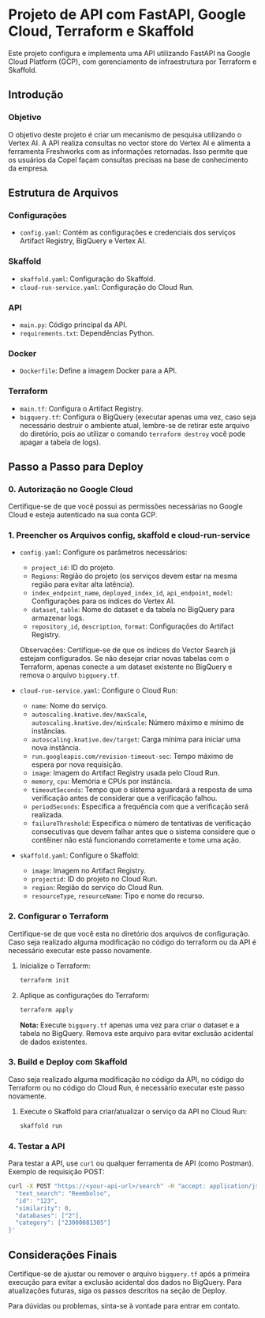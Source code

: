 
# Projeto de API com FastAPI, Google Cloud, Terraform e Skaffold

Este projeto configura e implementa uma API utilizando FastAPI na Google Cloud Platform (GCP), com gerenciamento de infraestrutura por Terraform e Skaffold.

## Introdução

### Objetivo
O objetivo deste projeto é criar um mecanismo de pesquisa utilizando o Vertex AI. A API realiza consultas no vector store do Vertex AI e alimenta a ferramenta Freshworks com as informações retornadas. Isso permite que os usuários da Copel façam consultas precisas na base de conhecimento da empresa.

## Estrutura de Arquivos

### Configurações
- `config.yaml`: Contém as configurações e credenciais dos serviços Artifact Registry, BigQuery e Vertex AI.

### Skaffold
- `skaffold.yaml`: Configuração do Skaffold.
- `cloud-run-service.yaml`: Configuração do Cloud Run.

### API
- `main.py`: Código principal da API.
- `requirements.txt`: Dependências Python.

### Docker
- `Dockerfile`: Define a imagem Docker para a API.

### Terraform
- `main.tf`: Configura o Artifact Registry.
- `bigquery.tf`: Configura o BigQuery (executar apenas uma vez, caso seja necessário destruir o ambiente atual, lembre-se de retirar este arquivo do diretório, pois ao utilizar o comando `terraform destroy` você pode apagar a tabela de logs).


## Passo a Passo para Deploy

### 0. Autorização no Google Cloud
Certifique-se de que você possui as permissões necessárias no Google Cloud e esteja autenticado na sua conta GCP.

### 1. Preencher os Arquivos config, skaffold e cloud-run-service
- `config.yaml`: Configure os parâmetros necessários:
  - `project_id`: ID do projeto.
  - `Regions`: Região do projeto (os serviços devem estar na mesma região para evitar alta latência).
  - `index_endpoint_name`, `deployed_index_id`, `api_endpoint`, `model`: Configurações para os índices do Vertex AI.
  - `dataset`, `table`: Nome do dataset e da tabela no BigQuery para armazenar logs.
  - `repository_id`, `description`, `format`: Configurações do Artifact Registry.

  Observações: Certifique-se de que os índices do Vector Search já estejam configurados. Se não desejar criar novas tabelas com o Terraform, apenas conecte a um dataset existente no BigQuery e remova o arquivo `bigquery.tf`.

- `cloud-run-service.yaml`: Configure o Cloud Run:
  - `name`: Nome do serviço.
  - `autoscaling.knative.dev/maxScale`, `autoscaling.knative.dev/minScale`: Número máximo e mínimo de instâncias.
  - `autoscaling.knative.dev/target`: Carga mínima para iniciar uma nova instância.
  - `run.googleapis.com/revision-timeout-sec`: Tempo máximo de espera por nova requisição.
  - `image`: Imagem do Artifact Registry usada pelo Cloud Run.
  - `memory`, `cpu`: Memória e CPUs por instância.
  - `timeoutSeconds`: Tempo que o sistema aguardará a resposta de uma verificação antes de considerar que a verificação falhou.
  - `periodSeconds`: Especifica a frequência com que a verificação será realizada.
  - `failureThreshold`: Especifica o número de tentativas de verificação consecutivas que devem falhar antes que o sistema considere que o contêiner não está funcionando corretamente e tome uma ação.

- `skaffold.yaml`: Configure o Skaffold:
  - `image`: Imagem no Artifact Registry.
  - `projectid`: ID do projeto no Cloud Run.
  - `region`: Região do serviço do Cloud Run.
  - `resourceType`, `resourceName`: Tipo e nome do recurso.

### 2. Configurar o Terraform
Certifique-se de que você esta no diretório dos arquivos de configuração. Caso seja realizado alguma modificação no código do terraform ou da API é necessário executar este passo novamente.
1. Inicialize o Terraform:
   ```sh
   terraform init
   ```
2. Aplique as configurações do Terraform:
   ```sh
   terraform apply
   ```
   **Nota:** Execute `bigquery.tf` apenas uma vez para criar o dataset e a tabela no BigQuery. Remova este arquivo para evitar exclusão acidental de dados existentes.

### 3. Build e Deploy com Skaffold
Caso seja realizado alguma modificação no código da API, no código do Terraform ou no código do Cloud Run, é necessário executar este passo novamente.
1. Execute o Skaffold para criar/atualizar o serviço da API no Cloud Run:
   ```sh
   skaffold run
   ```

### 4. Testar a API
Para testar a API, use `curl` ou qualquer ferramenta de API (como Postman). Exemplo de requisição POST:

```sh
curl -X POST "https://<your-api-url>/search" -H "accept: application/json" -H "Content-Type: application/json" -H "Authorization: Bearer $ACCESS_TOKEN" -d '{
  "text_search": "Reembolso",
  "id": "123",
  "similarity": 0,
  "databases": ["2"],
  "category": ["23000081305"]
}'
```

## Considerações Finais
Certifique-se de ajustar ou remover o arquivo `bigquery.tf` após a primeira execução para evitar a exclusão acidental dos dados no BigQuery. Para atualizações futuras, siga os passos descritos na seção de Deploy.

Para dúvidas ou problemas, sinta-se à vontade para entrar em contato.
